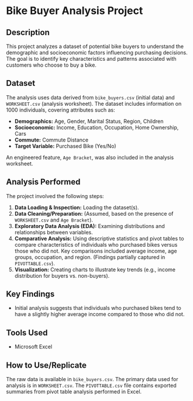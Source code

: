 # Bike Buyer Analysis Project

## Description

This project analyzes a dataset of potential bike buyers to understand the demographic and socioeconomic factors influencing purchasing decisions. The goal is to identify key characteristics and patterns associated with customers who choose to buy a bike.

## Dataset

The analysis uses data derived from `bike_buyers.csv` (initial data) and `WORKSHEET.csv` (analysis worksheet). The dataset includes information on 1000 individuals, covering attributes such as:

* **Demographics:** Age, Gender, Marital Status, Region, Children
* **Socioeconomic:** Income, Education, Occupation, Home Ownership, Cars
* **Commute:** Commute Distance
* **Target Variable:** Purchased Bike (Yes/No)

An engineered feature, `Age Bracket`, was also included in the analysis worksheet.

## Analysis Performed

The project involved the following steps:

1.  **Data Loading & Inspection:** Loading the dataset(s).
2.  **Data Cleaning/Preparation:** (Assumed, based on the presence of `WORKSHEET.csv` and `Age Bracket`).
3.  **Exploratory Data Analysis (EDA):** Examining distributions and relationships between variables.
4.  **Comparative Analysis:** Using descriptive statistics and pivot tables to compare characteristics of individuals who purchased bikes versus those who did not. Key comparisons included average income, age groups, occupation, and region. (Findings partially captured in `PIVOTTABLE.csv`).
5.  **Visualization:** Creating charts to illustrate key trends (e.g., income distribution for buyers vs. non-buyers).

## Key Findings

* Initial analysis suggests that individuals who purchased bikes tend to have a slightly higher average income compared to those who did not.

## Tools Used

* Microsoft Excel

## How to Use/Replicate

The raw data is available in `bike_buyers.csv`. The primary data used for analysis is in `WORKSHEET.csv`. The `PIVOTTABLE.csv` file contains exported summaries from pivot table analysis performed in Excel.
